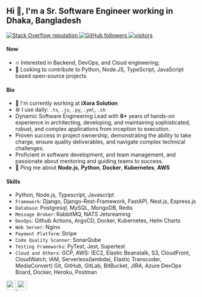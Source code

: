 
## Hi 👋, I'm a Sr. Software Engineer working in Dhaka, Bangladesh

<p align="left">
  <a href="https://stackoverflow.com/users/4423249/iamsohel">
    <img alt="Stack Overflow reputation" src="https://img.shields.io/stackexchange/stackoverflow/r/4423249?color=orange&label=reputation&logo=stackoverflow">
  </a>
  <a href="https://github.com/iamsohel?tab=followers">
    <img alt="GitHub followers" src="https://img.shields.io/github/followers/iamsohel?color=green&logo=github">
  </a>
  <a href="https://github.com/iamsohel/">
    <img src="https://komarev.com/ghpvc/?username=iamsohel" alt="visitors" />
  </a>

</p>

#### Now

- :fire: Interested in Backend, DevOps, and Cloud engineering;
- :calendar: Looking to contribute to Python, Node.JS, TypeScript, JavaScript based open-source projects 

#### Bio

- 🏢 I'm currently working at **iXora Solution**
- ⚙️ I use daily: `.ts`, `.js`, `.py`, `.yml`, `.sh`
- Dynamic Software Engineering Lead with **6+** years of hands-on experience in architecting, developing, and maintaining sophisticated, robust, and complex applications from inception to execution.
- Proven success in project ownership, demonstrating the ability to take charge, ensure quality deliverables, and navigate complex technical challenges.
- Proficient in software development, and team management, and passionate about mentoring and guiding teams to success.
- 💬 Ping me about **Node.js**, **Python**, **Docker**, **Kubernetes**, **AWS**

#### Skills

- Python, Node.js, Typescript, Javascript
- `Framework`: Django, Django-Rest-Framework, FastAPI, Nest.js, Express.js
- `Database`: Postgresql, MySQL, MongoDB, Redis
- `Message Broker`: RabbitMQ, NATS Jetsreaming
- `DevOps`: Github Actions, ArgoCD, Docker, Kubernetes, Helm Charts
- `Web Server`: Nginx
- `Payment Platform`: Stripe
- `Code Quality Scanner`: SonarQube
- `Testing Frameworks`: PyTest, Jest, Supertest
- `Cloud and Others`: GCP, AWS: (EC2, Elastic Beanstalk, S3, CloudFront, CloudWatch, IAM, Serverless(lambda), Elastic Transcoder, MediaConvert)
                    Git, GitHub, GitLab, BitBucket, JIRA, Azure DevOps Board, Docker, Heroku, Postman

<a href="https://www.linkedin.com/in/iamsohel/">
  <img src="https://img.shields.io/badge/linkedin-%230077B5.svg?&style=for-the-badge&logo=linkedin&logoColor=white" height=25>
</a> 
<a href="mailto:sohelcuetcse11@gmail.com">
  <img src="https://img.shields.io/badge/Gmail-D14836?style=for-the-badge&logo=gmail&logoColor=white" height=25>
</a>
</p>
